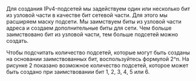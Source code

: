 Для создания IPv4-подсетей мы задействуем один или несколько бит из узловой части в качестве бит сетевой части. Для этого мы расширяем маску подсети. Мы заимствуем биты из узловой части адреса и создаем дополнительные биты для сети. Чем больше заимствовано бит из узловой части, тем больше подсетей можно создать.

Чтобы подсчитать количество подсетей, которые могут быть созданы на основании заимствованных бит, воспользуйтесь формулой 2^n. На рисунке 2 показано возможное количество подсетей, которое может быть создано при заимствовании бит 1, 2, 3, 4, 5 или 6.